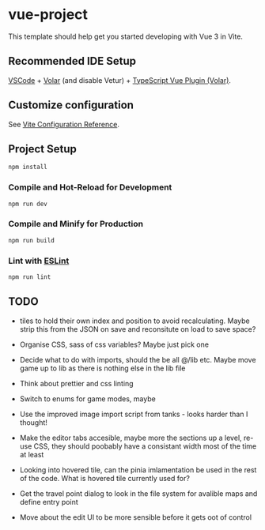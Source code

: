 # vue-project

This template should help get you started developing with Vue 3 in Vite.

## Recommended IDE Setup

[VSCode](https://code.visualstudio.com/) + [Volar](https://marketplace.visualstudio.com/items?itemName=Vue.volar) (and disable Vetur) + [TypeScript Vue Plugin (Volar)](https://marketplace.visualstudio.com/items?itemName=Vue.vscode-typescript-vue-plugin).

## Customize configuration

See [Vite Configuration Reference](https://vitejs.dev/config/).

## Project Setup

```sh
npm install
```

### Compile and Hot-Reload for Development

```sh
npm run dev
```

### Compile and Minify for Production

```sh
npm run build
```

### Lint with [ESLint](https://eslint.org/)

```sh
npm run lint
```

## TODO
- tiles to hold their own index and position to avoid recalculating. Maybe strip this from the JSON on save and reconsitute on load to save space?
- Organise CSS, sass of css variables? Maybe just pick one
- Decide what to do with imports, should the be all @/lib etc. Maybe move game up to lib as there is nothing else in the lib file
- Think about prettier and css linting
- Switch to enums for game modes, maybe
- Use the improved image import script from tanks - looks harder than I thought!
- Make the editor tabs accesible, maybe more the sections up a level, re-use CSS,
they should poobably have a consistant width most of the time at least

- Looking into hovered tile, can the pinia imlamentation be used in the rest of the code. What is hovered tile currently used for?
- Get the travel point dialog to look in the file system for avalible maps and define entry point
- Move about the edit UI to be more sensible before it gets oot of control